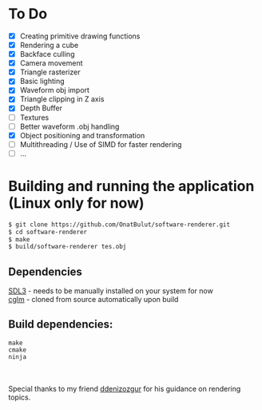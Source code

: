 # To Do

- [X] Creating primitive drawing functions
- [X] Rendering a cube
- [X] Backface culling
- [X] Camera movement
- [X] Triangle rasterizer
- [X] Basic lighting
- [X] Waveform obj import
- [X] Triangle clipping in Z axis
- [X] Depth Buffer
- [ ] Textures
- [ ] Better waveform .obj handling
- [X] Object positioning and transformation
- [ ] Multithreading / Use of SIMD for faster rendering
- [ ] ...

# Building and running the application (Linux only for now)
```bash
$ git clone https://github.com/OnatBulut/software-renderer.git
$ cd software-renderer
$ make
$ build/software-renderer tes.obj
```

## Dependencies
[SDL3](https://github.com/libsdl-org/SDL) - needs to be manually installed on your system for now\
[cglm](https://github.com/recp/cglm) - cloned from source automatically upon build

## Build dependencies:
```
make
cmake
ninja
```
\
\
Special thanks to my friend [ddenizozgur](https://github.com/ddenizozgur) for his guidance on rendering topics.
